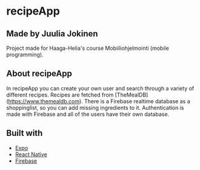 # recipeApp
## Made by Juulia Jokinen

Project made for Haaga-Helia's course Mobiiliohjelmointi (mobile programming).

## About recipeApp

In recipeApp you can create your own user and search through a variety of different recipes. Recipes are fetched from [TheMealDB] (https://www.themealdb.com).
There is a Firebase realtime database as a shoppinglist, so you can add missing ingredients to it. Authentication is made with Firebase and all of the users have their own database.

## Built with
- [Expo](https://expo.dev/)
- [React Native](https://reactnative.dev/)
- [Firebase](https://firebase.google.com)

